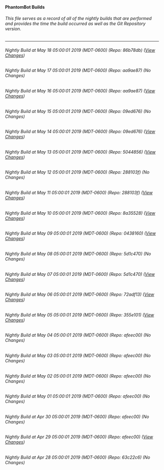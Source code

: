 **PhantomBot Builds**

###### This file serves as a record of all of the nightly builds that are performed and provides the time the build occurred as well as the Git Repository version.
-------------------------------------------------------------------------------------------------------------
###### Nightly Build at May 18 05:00:01 2019 (MDT-0600) (Repo: 86b78db) ([View Changes](https://github.com/PhantomBot/PhantomBot/compare/aa9ae87...86b78db))
###### Nightly Build at May 17 05:00:01 2019 (MDT-0600) (Repo: aa9ae87) (No Changes)
###### Nightly Build at May 16 05:00:01 2019 (MDT-0600) (Repo: aa9ae87) ([View Changes](https://github.com/PhantomBot/PhantomBot/compare/09ed676...aa9ae87))
###### Nightly Build at May 15 05:00:01 2019 (MDT-0600) (Repo: 09ed676) (No Changes)
###### Nightly Build at May 14 05:00:01 2019 (MDT-0600) (Repo: 09ed676) ([View Changes](https://github.com/PhantomBot/PhantomBot/compare/5044856...09ed676))
###### Nightly Build at May 13 05:00:01 2019 (MDT-0600) (Repo: 5044856) ([View Changes](https://github.com/PhantomBot/PhantomBot/compare/288103f...5044856))
###### Nightly Build at May 12 05:00:01 2019 (MDT-0600) (Repo: 288103f) (No Changes)
###### Nightly Build at May 11 05:00:01 2019 (MDT-0600) (Repo: 288103f) ([View Changes](https://github.com/PhantomBot/PhantomBot/compare/8a35528...288103f))
###### Nightly Build at May 10 05:00:01 2019 (MDT-0600) (Repo: 8a35528) ([View Changes](https://github.com/PhantomBot/PhantomBot/compare/0438160...8a35528))
###### Nightly Build at May 09 05:00:01 2019 (MDT-0600) (Repo: 0438160) ([View Changes](https://github.com/PhantomBot/PhantomBot/compare/5d1c470...0438160))
###### Nightly Build at May 08 05:00:01 2019 (MDT-0600) (Repo: 5d1c470) (No Changes)
###### Nightly Build at May 07 05:00:01 2019 (MDT-0600) (Repo: 5d1c470) ([View Changes](https://github.com/PhantomBot/PhantomBot/compare/72adf13...5d1c470))
###### Nightly Build at May 06 05:00:01 2019 (MDT-0600) (Repo: 72adf13) ([View Changes](https://github.com/PhantomBot/PhantomBot/compare/355e101...72adf13))
###### Nightly Build at May 05 05:00:01 2019 (MDT-0600) (Repo: 355e101) ([View Changes](https://github.com/PhantomBot/PhantomBot/compare/afeec00...355e101))
###### Nightly Build at May 04 05:00:01 2019 (MDT-0600) (Repo: afeec00) (No Changes)
###### Nightly Build at May 03 05:00:01 2019 (MDT-0600) (Repo: afeec00) (No Changes)
###### Nightly Build at May 02 05:00:01 2019 (MDT-0600) (Repo: afeec00) (No Changes)
###### Nightly Build at May 01 05:00:01 2019 (MDT-0600) (Repo: afeec00) (No Changes)
###### Nightly Build at Apr 30 05:00:01 2019 (MDT-0600) (Repo: afeec00) (No Changes)
###### Nightly Build at Apr 29 05:00:01 2019 (MDT-0600) (Repo: afeec00) ([View Changes](https://github.com/PhantomBot/PhantomBot/compare/63c22c6...afeec00))
###### Nightly Build at Apr 28 05:00:01 2019 (MDT-0600) (Repo: 63c22c6) (No Changes)
